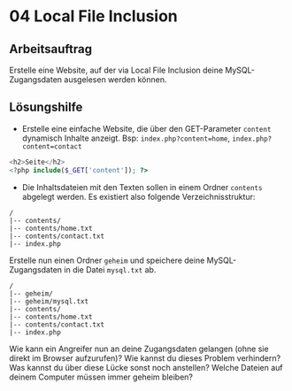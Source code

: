 # 04 Local File Inclusion

## Arbeitsauftrag

Erstelle eine Website, auf der via Local File Inclusion deine MySQL-Zugangsdaten ausgelesen werden können.

## Lösungshilfe

* Erstelle eine einfache Website, die über den GET-Parameter `content` dynamisch Inhalte anzeigt. Bsp: `index.php?content=home`, `index.php?content=contact`

```php
<h2>Seite</h2>
<?php include($_GET['content']); ?>
```

* Die Inhaltsdateien mit den Texten sollen in einem Ordner `contents` abgelegt werden. Es existiert also folgende Verzeichnisstruktur:

```
/ 
|-- contents/
|-- contents/home.txt
|-- contents/contact.txt
|-- index.php
```

Erstelle nun einen Ordner `geheim` und speichere deine MySQL-Zugangsdaten in die Datei `mysql.txt` ab.

```
/ 
|-- geheim/
|-- geheim/mysql.txt
|-- contents/
|-- contents/home.txt
|-- contents/contact.txt
|-- index.php
```

Wie kann ein Angreifer nun an deine Zugangsdaten gelangen (ohne sie direkt im Browser aufzurufen)? Wie kannst du dieses Problem verhindern? Was kannst du über diese Lücke sonst noch anstellen? Welche Dateien auf deinem Computer müssen immer geheim bleiben?
